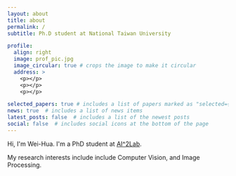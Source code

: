 ```yaml
---
layout: about
title: about
permalink: /
subtitle: Ph.D student at National Taiwan University

profile:
  align: right
  image: prof_pic.jpg
  image_circular: true # crops the image to make it circular
  address: >
    <p></p>
    <p></p>
    <p></p>

selected_papers: true # includes a list of papers marked as "selected={true}"
news: true  # includes a list of news items
latest_posts: false  # includes a list of the newest posts
social: false  # includes social icons at the bottom of the page
---
```


Hi, I'm Wei-Hua. I'm a PhD student at [AI^2Lab](https://imp.iis.sinica.edu.tw/).

My research interests include include Computer Vision, and Image Processing.
